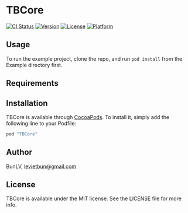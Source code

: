 # TBCore

[![CI Status](http://img.shields.io/travis/BunLV/TBCore.svg?style=flat)](https://travis-ci.org/BunLV/TBCore)
[![Version](https://img.shields.io/cocoapods/v/TBCore.svg?style=flat)](http://cocoapods.org/pods/TBCore)
[![License](https://img.shields.io/cocoapods/l/TBCore.svg?style=flat)](http://cocoapods.org/pods/TBCore)
[![Platform](https://img.shields.io/cocoapods/p/TBCore.svg?style=flat)](http://cocoapods.org/pods/TBCore)

## Usage

To run the example project, clone the repo, and run `pod install` from the Example directory first.

## Requirements

## Installation

TBCore is available through [CocoaPods](http://cocoapods.org). To install
it, simply add the following line to your Podfile:

```ruby
pod "TBCore"
```

## Author

BunLV, levietbun@gmail.com

## License

TBCore is available under the MIT license. See the LICENSE file for more info.
